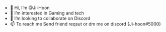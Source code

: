 - 👋 Hi, I’m @Ji-Hoon
- 👀 I’m interested in Gaming and tech
- 💞️ I’m looking to collaborate on Discord
- 📫 To reach me Send friend reqsut or dm me on discord {Ji-hoon#5000}

<!---
Jimuop/Jimuop is a ✨ special ✨ repository because its `README.md` (this file) appears on your GitHub profile.
You can click the Preview link to take a look at your changes.
--->
